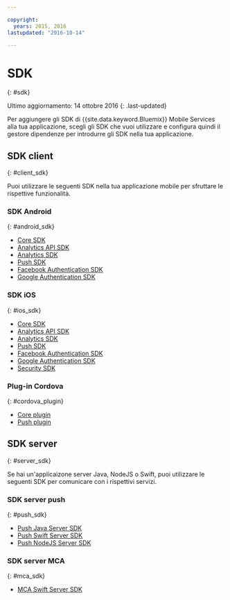 ```yaml
---

copyright:
  years: 2015, 2016
lastupdated: "2016-10-14"

---
```

# SDK
{: #sdk}

Ultimo aggiornamento: 14 ottobre 2016
{: .last-updated}

Per aggiungere gli SDK di {{site.data.keyword.Bluemix}} Mobile Services alla tua applicazione, scegli gli SDK che vuoi utilizzare e configura quindi il gestore dipendenze per introdurre gli SDK nella tua applicazione.


## SDK client
{: #client_sdk}

Puoi utilizzare le seguenti SDK nella tua applicazione mobile per sfruttare le rispettive funzionalità. 


### SDK Android
{: #android_sdk}

- [Core SDK](https://github.com/ibm-bluemix-mobile-services/bms-clientsdk-android-core) 
- [Analytics API SDK](https://github.com/ibm-bluemix-mobile-services/mfp-clientsdk-android-analyticsspec) 
- [Analytics SDK](https://github.com/ibm-bluemix-mobile-services/bms-clientsdk-android-analytics) 
- [Push SDK](https://github.com/ibm-bluemix-mobile-services/bms-clientsdk-android-push) 
- [Facebook Authentication SDK](https://github.com/ibm-bluemix-mobile-services/bms-clientsdk-android-security-facebookauthentication) 
- [Google Authentication SDK](https://github.com/ibm-bluemix-mobile-services/bms-clientsdk-android-security-googleauthentication) 


### SDK iOS
{: #ios_sdk}

- [Core SDK](https://github.com/ibm-bluemix-mobile-services/bms-clientsdk-swift-core)
- [Analytics API SDK](https://github.com/ibm-bluemix-mobile-services/bms-clientsdk-swift-analytics-api) 
- [Analytics SDK](https://github.com/ibm-bluemix-mobile-services/bms-clientsdk-swift-analytics) 
- [Push SDK](https://github.com/ibm-bluemix-mobile-services/bms-clientsdk-swift-push) 
- [Facebook Authentication SDK](https://github.com/ibm-bluemix-mobile-services/bms-clientsdk-swift-security-facebookauthentication)
- [Google Authentication SDK](https://github.com/ibm-bluemix-mobile-services/bms-clientsdk-swift-security-googleauthentication) 
- [Security SDK](https://github.com/ibm-bluemix-mobile-services/bms-clientsdk-swift-security) 


### Plug-in Cordova
{: #cordova_plugin}

- [Core plugin](https://github.com/ibm-bluemix-mobile-services/bms-clientsdk-cordova-plugin-core)
- [Push plugin](https://github.com/ibm-bluemix-mobile-services/bms-clientsdk-cordova-plugin-push)


## SDK server
{: #server_sdk}

Se hai un'applicaizone server Java, NodeJS o Swift, puoi utilizzare le seguenti SDK per comunicare con i rispettivi servizi.


### SDK server push
{: #push_sdk}

- [Push Java Server SDK](https://github.com/ibm-bluemix-mobile-services/bms-pushnotifications-serversdk-java) 
- [Push Swift Server SDK](https://github.com/ibm-bluemix-mobile-services/bms-pushnotifications-serversdk-swift) 
- [Push NodeJS Server SDK](https://github.com/ibm-bluemix-mobile-services/bms-pushnotifications-serversdk-nodejs)


### SDK server MCA
{: #mca_sdk}

- [MCA Swift Server SDK](https://github.com/ibm-bluemix-mobile-services/bms-mca-serversdk-swift)


